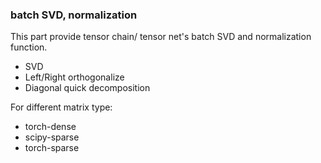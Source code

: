 ### batch SVD, normalization

This part provide tensor chain/ tensor net's batch SVD and normalization function. 

- SVD
- Left/Right orthogonalize
- Diagonal quick decomposition

For different matrix type:

- torch-dense
- scipy-sparse
- torch-sparse